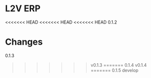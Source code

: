 # L2V ERP
<<<<<<< HEAD
<<<<<<< HEAD
<<<<<<< HEAD
0.1.2

Changes
=======
0.1.3
>>>>>>> v0.1.3
=======
0.1.4
>>>>>>> v0.1.4
=======
0.1.5
>>>>>>> develop
